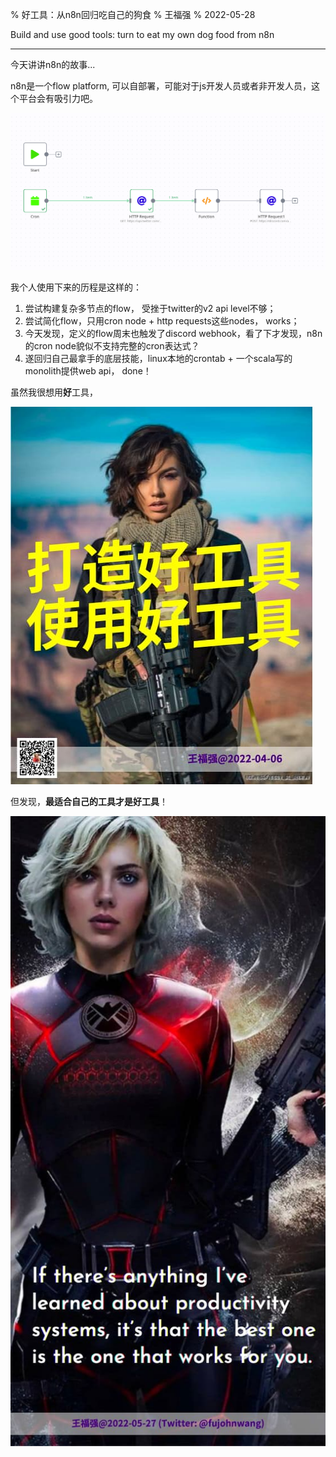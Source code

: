 % 好工具：从n8n回归吃自己的狗食
% 王福强
% 2022-05-28

Build and use good tools: turn to eat my own dog food from n8n

---

今天讲讲n8n的故事...

n8n是一个flow platform, 可以自部署，可能对于js开发人员或者非开发人员，这个平台会有吸引力吧。

![](images/73991653711244_.pic.jpg)

我个人使用下来的历程是这样的： 

1. 尝试构建复杂多节点的flow， 受挫于twitter的v2 api level不够；
2. 尝试简化flow，只用cron node + http requests这些nodes， works；
3. 今天发现，定义的flow周末也触发了discord webhook，看了下才发现，n8n的cron node貌似不支持完整的cron表达式？ 
4. 遂回归自己最拿手的底层技能，linux本地的crontab + 一个scala写的monolith提供web api， done！

虽然我很想用**好**工具，

![](images/2022-04-06-190012138.jpg)

但发现，**最适合自己的工具才是好工具**！

![](images/2022-05-27-133955004.jpg)








